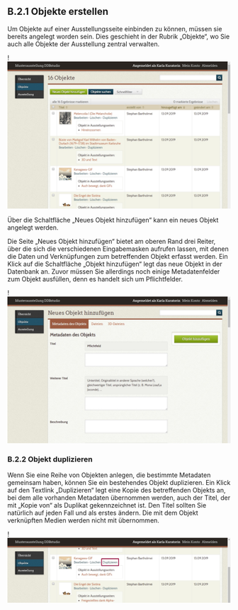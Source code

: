 ## B.2.1 Objekte erstellen

Um Objekte auf einer Ausstellungsseite einbinden zu können, müssen sie bereits angelegt worden sein. Dies geschieht in der Rubrik „Objekte“, wo Sie auch alle Objekte der Ausstellung zentral verwalten.

!![Abb. B.2-1 – Die Rubrik „Objekte“][B-2_1]

Über die Schaltfläche „Neues Objekt hinzufügen“ kann ein neues Objekt angelegt werden.

Die Seite „Neues Objekt hinzufügen“ bietet am oberen Rand drei Reiter, über die sich die verschiedenen Eingabemasken aufrufen lassen, mit denen die Daten und Verknüpfungen zum betreffenden Objekt erfasst werden. Ein Klick auf die Schaltfläche „Objekt hinzufügen“ legt das neue Objekt in der Datenbank an. Zuvor müssen Sie allerdings noch einige Metadatenfelder zum Objekt ausfüllen, denn es handelt sich um Pflichtfelder.  

!![Abb. B.2-2 – Seite „Neues Objekt hinzufügen“][B-2_2]

### B.2.2 Objekt duplizieren

Wenn Sie eine Reihe von Objekten anlegen, die bestimmte Metadaten gemeinsam haben, können Sie ein bestehendes Objekt duplizieren. Ein Klick auf den Textlink „Duplizieren“ legt eine Kopie des betreffenden Objekts an, bei dem alle vorhanden Metadaten übernommen werden, auch der Titel, der mit „Kopie von“ als Duplikat gekennzeichnet ist. Den Titel sollten Sie natürlich auf jeden Fall und als erstes ändern. Die mit dem Objekt verknüpften Medien werden nicht mit übernommen.

!![Abb. B.2-3 – Objektliste mit den Textlinks „Duplizieren“][B-2_3]

[B-2_1]: img/B-2_1.jpg "Abb. B.2-1 – Die Rubrik „Objekte“"
[B-2_2]: img/B-2_2.jpg "Abb. B.2-2 – Seite „Neues Objekt hinzufügen“"
[B-2_3]: img/B-2_3.jpg "Objektliste mit den Textlinks „Duplizieren“"